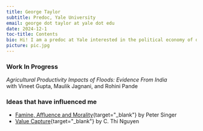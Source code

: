 ```yaml
---
title: George Taylor
subtitle: Predoc, Yale University
email: george dot taylor at yale dot edu
date: 2024-12-1
toc-title: Contents
bio: Hi! I am a predoc at Yale interested in the political economy of development. At the moment, I am particularly interested in how households make decisions about political participation. 
picture: pic.jpg
---
```


### Work In Progress
<div class="paper">
<i>Agricultural Productivity Impacts of Floods: Evidence From India</i> <br> 
with Vineet Gupta, Maulik Jagnani, and Rohini Pande
</div>
<!--
<details>
<summary><i>Against My Better Judgement: Gender, Norms and Political Expression in the Household</i></summary>
<p>Recent work has proposed household cooperation as a paradigm for understanding the gender gap in political participation in South Asia, which includes, but is not limited to, voting. Household members with the most bargaining power (men) dictate voting behaviour and exclude those with low bargaining power (women)  from non-voting forms of participation. I propose a simple model of political participation in which spouses have imperfect information about the current level of provision of local public goods and face identity costs for norm-breaking behaviour. Depending on the accuracy of their spouses signal and their own, they are able to (a) propose an investment in a specific public good; or (b) defer to their spouse. From this model, I derive testable predictions of the conditions under which women's preferences may be expressed. In particular, when norm costs are high, a woman's preferences are only expressed when her knowledge is perceived to be much better than her husband's. To verify these predictions, I propose a randomised controlled trial in which spouses are randomly treated with true information about the quality of their spouse's knowledge.</p>
</details>
-->

### Ideas that have influenced me

- [Famine, Affluence and Morality](https://spot.colorado.edu/~norcross/Wh1.pdf){target="_blank"} by Peter Singer
- [Value Capture](https://philpapers.org/archive/NGUVCH.pdf){target="_blank"} by C. Thi Nguyen